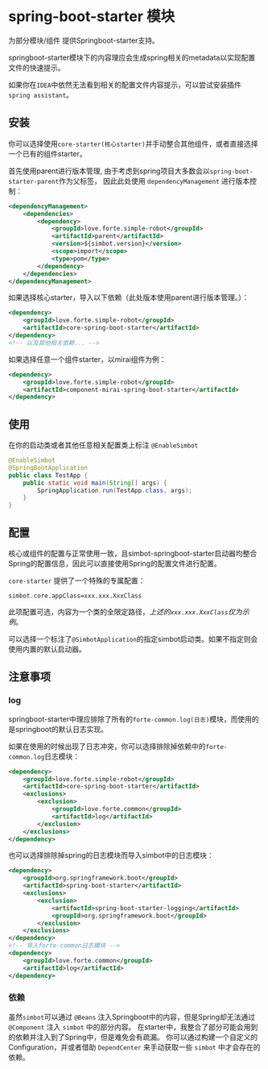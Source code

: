 # spring-boot-starter 模块

为部分模块/组件 提供Springboot-starter支持。

springboot-starter模块下的内容理应会生成spring相关的metadata以实现配置文件的快速提示。

如果你在`IDEA`中依然无法看到相关的配置文件内容提示，可以尝试安装插件`spring assistant`。



## 安装
你可以选择使用`core-starter(核心starter)`并手动整合其他组件，或者直接选择一个已有的组件starter。

首先使用parent进行版本管理, 由于考虑到spring项目大多数会以`spring-boot-starter-parent`作为父标签，
因此此处使用 `dependencyManagement` 进行版本控制：

```xml
<dependencyManagement>
    <dependencies>
        <dependency>
            <groupId>love.forte.simple-robot</groupId>
            <artifactId>parent</artifactId>
            <version>${simbot.version}</version>
            <scope>import</scope>
            <type>pom</type>
        </dependency>
    </dependencies>
</dependencyManagement>
```


如果选择核心starter，导入以下依赖（此处版本使用parent进行版本管理。）：
```xml
<dependency>
    <groupId>love.forte.simple-robot</groupId>
    <artifactId>core-spring-boot-starter</artifactId>
</dependency>
<!-- 以及其他相关依赖... -->
```

如果选择任意一个组件starter，以mirai组件为例：
```xml
<dependency>
    <groupId>love.forte.simple-robot</groupId>
    <artifactId>component-mirai-spring-boot-starter</artifactId>
</dependency>
```



## 使用
在你的启动类或者其他任意相关配置类上标注 `@EnableSimbot`
```java
@EnableSimbot
@SpringBootApplication
public class TestApp {
    public static void main(String[] args) {
        SpringApplication.run(TestApp.class, args);
    }
}
``` 



## 配置
核心或组件的配置与正常使用一致，且simbot-springboot-starter启动器均整合Spring的配置信息，因此可以直接使用Spring的配置文件进行配置。

`core-starter` 提供了一个特殊的专属配置：
```
simbot.core.appClass=xxx.xxx.XxxClass
```
此项配置可选，内容为一个类的全限定路径，*上述的`xxx.xxx.XxxClass`仅为示例*。

可以选择一个标注了`@SimbotApplication`的指定simbot启动类。如果不指定则会使用内置的默认启动器。


## 注意事项

### log

springboot-starter中理应排除了所有的`forte-common.log(日志)`模块，而使用的是springboot的默认日志实现。

如果在使用的时候出现了日志冲突，你可以选择排除掉依赖中的`forte-common.log`日志模块：
```xml
<dependency>
    <groupId>love.forte.simple-robot</groupId>
    <artifactId>core-spring-boot-starter</artifactId>
    <exclusions>
        <exclusion>
            <groupId>love.forte.common</groupId>
            <artifactId>log</artifactId>
        </exclusion>
    </exclusions>
</dependency>
```

也可以选择排除掉spring的日志模块而导入simbot中的日志模块：
```xml
<dependency>
    <groupId>org.springframework.boot</groupId>
    <artifactId>spring-boot-starter</artifactId>
    <exclusions>
        <exclusion>
            <artifactId>spring-boot-starter-logging</artifactId>
            <groupId>org.springframework.boot</groupId>
        </exclusion>
    </exclusions>
</dependency>
<!-- 导入forte-common日志模块 -->
<dependency>
    <groupId>love.forte.common</groupId>
    <artifactId>log</artifactId>
</dependency>
```

### 依赖

虽然`simbot`可以通过 `@Beans` 注入Springboot中的内容，但是Spring却无法通过 `@Component` 注入 `simbot` 中的部分内容。
在starter中，我整合了部分可能会用到的依赖并注入到了Spring中，但是难免会有疏漏。
你可以通过构建一个自定义的Configuration，并或者借助 `DependCenter` 来手动获取一些 `simbot` 中才会存在的依赖。







